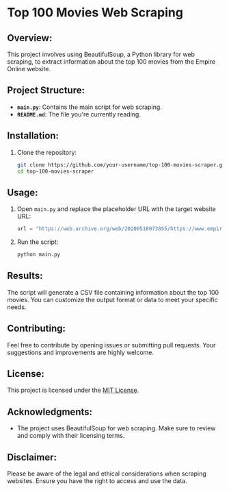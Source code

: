 # Top 100 Movies Web Scraping

## Overview:
This project involves using BeautifulSoup, a Python library for web scraping, to extract information about the top 100 movies from the Empire Online website.

## Project Structure:
- **`main.py`**: Contains the main script for web scraping.
- **`README.md`**: The file you're currently reading.

## Installation:
1. Clone the repository:
    ```bash
    git clone https://github.com/your-username/top-100-movies-scraper.git
    cd top-100-movies-scraper
    ```

## Usage:
1. Open `main.py` and replace the placeholder URL with the target website URL:
    ```python
    url = "https://web.archive.org/web/20200518073855/https://www.empireonline.com/movies/features/best-movies-2/"
    ```

2. Run the script:
    ```bash
    python main.py
    ```

## Results:
The script will generate a CSV file containing information about the top 100 movies. You can customize the output format or data to meet your specific needs.

## Contributing:
Feel free to contribute by opening issues or submitting pull requests. Your suggestions and improvements are highly welcome.

## License:
This project is licensed under the [MIT License](LICENSE).

## Acknowledgments:
- The project uses BeautifulSoup for web scraping. Make sure to review and comply with their licensing terms.

## Disclaimer:
Please be aware of the legal and ethical considerations when scraping websites. Ensure you have the right to access and use the data.
